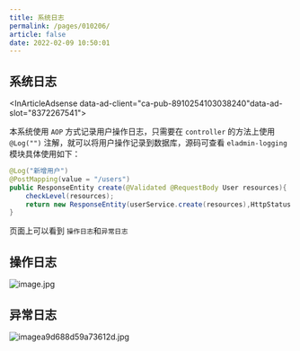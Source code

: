 ```yaml
---
title: 系统日志
permalink: /pages/010206/
article: false
date: 2022-02-09 10:50:01
---
```

## 系统日志

<InArticleAdsense data-ad-client="ca-pub-8910254103038240"data-ad-slot="8372267541"></InArticleAdsense>

本系统使用 ```AOP``` 方式记录用户操作日志，只需要在 ```controller``` 的方法上使用 ```@Log("")``` 注解，就可以将用户操作记录到数据库，源码可查看 ```eladmin-logging``` <br>
模块具体使用如下：

```java
@Log("新增用户")
@PostMapping(value = "/users")
public ResponseEntity create(@Validated @RequestBody User resources){
    checkLevel(resources);
    return new ResponseEntity(userService.create(resources),HttpStatus.CREATED);
}
```
页面上可以看到 ```操作日志```和```异常日志```

## 操作日志

![image.jpg](/images/2020/07/07/image.jpg)

## 异常日志

![imagea9d688d59a73612d.jpg](/images/2020/07/07/imagea9d688d59a73612d.jpg)

<Vssue :title="$title" />
